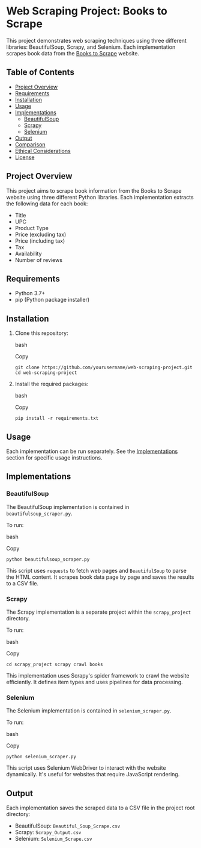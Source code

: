 
# Web Scraping Project: Books to Scrape

This project demonstrates web scraping techniques using three different libraries: BeautifulSoup, Scrapy, and Selenium. Each implementation scrapes book data from the [Books to Scrape](http://books.toscrape.com/) website.

## Table of Contents

-   [Project Overview](#project-overview)
-   [Requirements](#requirements)
-   [Installation](#installation)
-   [Usage](#usage)
-   [Implementations](#implementations)
    -   [BeautifulSoup](#beautifulsoup)
    -   [Scrapy](#scrapy)
    -   [Selenium](#selenium)
-   [Output](#output)
-   [Comparison](#comparison)
-   [Ethical Considerations](#ethical-considerations)
-   [License](#license)

## Project Overview

This project aims to scrape book information from the Books to Scrape website using three different Python libraries. Each implementation extracts the following data for each book:

-   Title
-   UPC
-   Product Type
-   Price (excluding tax)
-   Price (including tax)
-   Tax
-   Availability
-   Number of reviews

## Requirements

-   Python 3.7+
-   pip (Python package installer)

## Installation

1.  Clone this repository:
    
    bash
    
    Copy
    
    `git clone https://github.com/yourusername/web-scraping-project.git cd web-scraping-project`
    

2.  Install the required packages:
    
    bash
    
    Copy
    
    `pip install -r requirements.txt`
    

## Usage

Each implementation can be run separately. See the [Implementations](#implementations) section for specific usage instructions.

## Implementations

### BeautifulSoup

The BeautifulSoup implementation is contained in `beautifulsoup_scraper.py`.

To run:

bash

Copy

`python beautifulsoup_scraper.py`

This script uses `requests` to fetch web pages and `BeautifulSoup` to parse the HTML content. It scrapes book data page by page and saves the results to a CSV file.

### Scrapy

The Scrapy implementation is a separate project within the `scrapy_project` directory.

To run:

bash

Copy

`cd scrapy_project scrapy crawl books`

This implementation uses Scrapy's spider framework to crawl the website efficiently. It defines item types and uses pipelines for data processing.

### Selenium

The Selenium implementation is contained in `selenium_scraper.py`.

To run:

bash

Copy

`python selenium_scraper.py`

This script uses Selenium WebDriver to interact with the website dynamically. It's useful for websites that require JavaScript rendering.

## Output

Each implementation saves the scraped data to a CSV file in the project root directory:

-   BeautifulSoup: `Beautiful_Soup_Scrape.csv`
-   Scrapy: `Scrapy_Output.csv`
-   Selenium: `Selenium_Scrape.csv`
